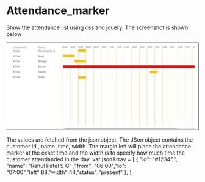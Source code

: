 # Attendance_marker
Show the attendance list using css and jquery.
The screenshot is shown below

![Alt text](attendance.JPG?raw=true "Attendance Screen shot")

The values are fetched from the json object. The JSon object contains the customer Id , name ,time, width. The margin left will place the attendance marker at the exact time and the width is to specify how much time the customer attendanded in the day.
var jsonArray = [
    { "id": "#12345", "name": "Rahul Patel S G" ,"from": "06:00","to": "07:00","left":88,"width":44,"status":"present" },
];
